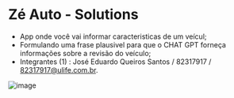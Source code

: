 # Zé Auto - Solutions

- App onde você vai informar caracteristicas de um veícul;
- Formulando uma frase plausivel para que o CHAT GPT forneça informações sobre a revisão do veículo;
- Integrantes (1) : José Eduardo Queiros Santos / 82317917 / 82317917@ulife.com.br.

![image](https://github.com/Ze-Edu/projeto-ze-auto/assets/75598729/fc5092aa-9d3a-442b-a6bf-b50e8523fee9)
